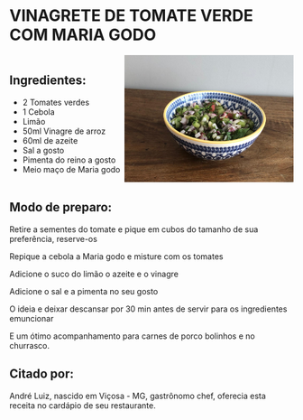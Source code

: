 # VINAGRETE DE TOMATE VERDE COM MARIA GODO

<div style="display: flex; align-items: center; justify-content: space-between;">

<div>

## Ingredientes:

- 2 Tomates verdes
- 1 Cebola
- Limão
- 50ml Vinagre de arroz
- 60ml de azeite
- Sal a gosto
- Pimenta do reino a gosto
- Meio maço de Maria godo

</div>

<div>

<img src="../assets/vinagrete.jpeg" alt="Vinagrete de Tomate Verde com Maria Godo" style="width: 300px; height: auto;">

</div>

</div>

## Modo de preparo:

Retire a sementes do tomate e pique em cubos do tamanho de sua preferência, reserve-os

Repique a cebola a Maria godo e misture com os tomates

Adicione o suco do limão o azeite e o vinagre

Adicione o sal e a pimenta no seu gosto

O ideia e deixar descansar por 30 min antes de servir para os ingredientes emuncionar

E um ótimo acompanhamento para carnes de porco bolinhos e no churrasco.

## Citado por:

André Luiz, nascido em Viçosa - MG, gastrônomo chef, oferecia esta receita no cardápio de seu restaurante.
